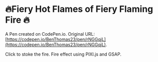 # 🔥Fiery Hot Flames of Fiery Flaming Fire 🔥

A Pen created on CodePen.io. Original URL: [https://codepen.io/BenThomas23/pen/rNGGqjL](https://codepen.io/BenThomas23/pen/rNGGqjL).

Click to stoke the fire.   Fire effect using PIXI.js and GSAP. 
